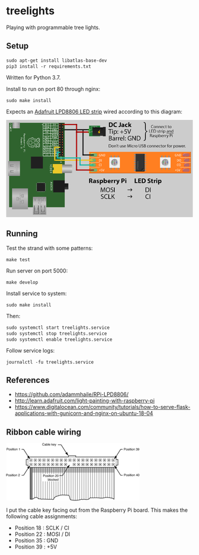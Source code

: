 # treelights
Playing with programmable tree lights.

## Setup
```
sudo apt-get install libatlas-base-dev
pip3 install -r requirements.txt
```

Written for Python 3.7.

Install to run on port 80 through nginx:
```
sudo make install
```

Expects an [Adafruit LPD8806 LED
strip](https://learn.adafruit.com/digital-led-strip) wired according to this
diagram:

![Wiring diagram](docs/raspberry_pi_diagram.png)

## Running
Test the strand with some patterns:
```
make test
```

Run server on port 5000:
```
make develop
```

Install service to system:
```
sudo make install
```

Then:
```
sudo systemctl start treelights.service
sudo systemctl stop treelights.service
sudo systemctl enable treelights.service
```

Follow service logs:
```
journalctl -fu treelights.service
```

## References
- https://github.com/adammhaile/RPi-LPD8806/
- http://learn.adafruit.com/light-painting-with-raspberry-pi
- https://www.digitalocean.com/community/tutorials/how-to-serve-flask-applications-with-gunicorn-and-nginx-on-ubuntu-18-04

## Ribbon cable wiring

![Ribbon cable pins](docs/ribbon-cable.jpg)

I put the cable key facing out from the Raspberry Pi board.  This makes the
following cable assignments:

- Position 18 : SCLK / CI
- Position 22 : MOSI / DI
- Position 35 : GND
- Position 39 : +5V
